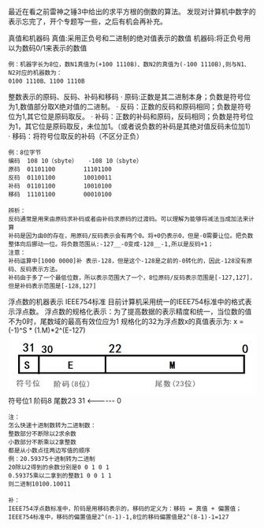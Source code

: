 最近在看之前雷神之锤3中给出的求平方根的倒数的算法。
发现对计算机中数字的表示忘完了，开个专题写一些，之后有机会再补充。

真值和机器码
    真值:采用正负号和二进制的绝对值表示的数值
    机器码:将正负号用以为数码0/1来表示的数值
    
    例：机器字长为8位，数N1真值为(+100 1110B)、数N2的真值为(-100 1110B),则与N1、N2对应的机器数为：
    0100 1110B、1100 1110B

整数表示的原码、反码、补码和移码
    · 原码:正数是其二进制本身；负数是符号位为1,数值部分取X绝对值的二进制。
    · 反码：正数的反码和原码相同；负数是符号位为1,其它位是原码取反。
    · 补码：正数的补码和原码，反码相同；负数是符号位为1，其它位是原码取反，未位加1。（或者说负数的补码是其绝对值反码未位加1）
    · 移码：将符号位取反的补码（不区分正负）

    例：8位字节
    编码	108 10（sbyte）	-108 10（sbyte）
    原码	01101100	    11101100
    反码	01101100	    10010011
    补码	01101100	    10010100
    移码	11101100	    00010100

    辨析：
    反码通常是用来由原码求补码或者由补码求原码的过渡码。可以理解为能够将减法当成加法来计算
    补码是因为由0的存在，用原码/反码表示会有两个0。将+0仍表示0，但是-0需要让位。把负数整体向后挪动一位。将负数范围从:-127__-0变成-128__-1,所以是反码+1；
    注意：
    补码运算中[1000 0000]补 表示-128，但是这个-128是之前的-0转化的，因此-128没有原码、反码表示方法。
    补码由于多了一个最低位数，所以表示范围大了一个，8位原码/反码表示范围是[-127,127]，但是补码表示范围是[-128,127]

浮点数的机器表示
IEEE754标准
    目前计算机采用统一的IEEE754标准中的格式表示浮点数。
    浮点数的规格化表示：为了提高数据的表示精度和统一，当位数的值不为0时，尾数域的最高有效位应为1
    规格化的32为浮点数x的真值表示为:
        x = (-1)^S * (1.M)*2^(E-127)
![Alt text](8%E4%BD%8D%E6%B5%AE%E7%82%B9%E6%95%B0.png)
    符号位1 阶码8   尾数23
    31      <------     0

    注：
    怎么快速十进制数转为二进制数：
    整数部分不断除以2求余数
    小数部分不断乘以2拿整数
    都是从小数点往两边写值的顺序
    例：20.59375十进制转为二进制
    20除以2得到的余数分别是0 0 1 0 1
    0.59375乘以二拿到的整数1 0 0 1 1
    则二进制10100.10011

    补：
    IEEE754浮点数标准中，阶码是用移码表示的，移码的定义为：移码 = 真值 + 偏置值；
    IEEE754标准中，移码的偏置值是2^(n-1)-1,8位的移码偏置值是2^(8-1)-1=127